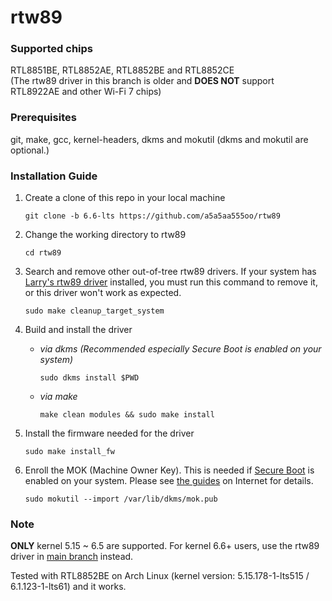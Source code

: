 # rtw89

### Supported chips
RTL8851BE, RTL8852AE, RTL8852BE and RTL8852CE\
(The rtw89 driver in this branch is older and **DOES NOT** support RTL8922AE and other Wi-Fi 7 chips)

### Prerequisites

git, make, gcc, kernel-headers, dkms and mokutil (dkms and mokutil are optional.)

### Installation Guide

1. Create a clone of this repo in your local machine

   ```git clone -b 6.6-lts https://github.com/a5a5aa555oo/rtw89```

2. Change the working directory to rtw89

   ```cd rtw89```

3. Search and remove other out-of-tree rtw89 drivers. If your system has [Larry's rtw89 driver](https://github.com/lwfinger/rtw89) installed, you must run this command to remove it, or this driver won't work as expected.

   ```sudo make cleanup_target_system```

4. Build and install the driver

   * _via dkms (Recommended especially Secure Boot is enabled on your system)_

     ```sudo dkms install $PWD```

   * _via make_

     ```make clean modules && sudo make install```

5. Install the firmware needed for the driver

   ```sudo make install_fw```


6. Enroll the MOK (Machine Owner Key). This is needed if [Secure Boot](https://wiki.debian.org/SecureBoot) is enabled on your system. Please see [the guides](https://www.google.com/search?q=mokutil+how+to+enroll+mok) on Internet for details.

   ```sudo mokutil --import /var/lib/dkms/mok.pub```

### Note

**ONLY** kernel 5.15 ~ 6.5 are supported. For kernel 6.6+ users, use the rtw89 driver in [main branch](https://github.com/a5a5aa555oo/rtw89) instead.

Tested with RTL8852BE on Arch Linux (kernel version: 5.15.178-1-lts515 / 6.1.123-1-lts61) and it works.
